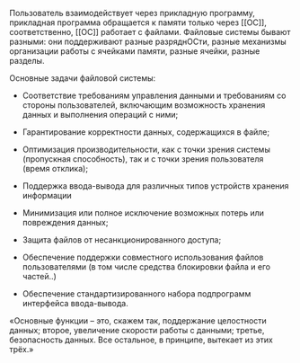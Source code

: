 Пользователь взаимодействует через прикладную программу, прикладная программа обращается к памяти только через [[ОС]], соответственно, [[ОС]] работает с файлами. Файловые системы бывают разными: они поддерживают разные разряднОСти, разные механизмы организации работы с ячейками памяти, разные ячейки, разные разделы.

Основные задачи файловой системы:

-   Соответствие требованиям управления данными и требованиям со стороны пользователей, включающим возможность хранения данных и выполнения операций с ними;
    
-   Гарантирование корректности данных, содержащихся в файле;
    
-   Оптимизация производительности, как с точки зрения системы (пропускная способность), так и с точки зрения пользователя (время отклика);
    
-   Поддержка ввода-вывода для различных типов устройств хранения информации
    
-   Минимизация или полное исключение возможных потерь или повреждения данных;
    
-   Защита файлов от несанкционированного доступа;
    
-   Обеспечение поддержки совместного использования файлов пользователями (в том числе средства блокировки файла и его частей..)
    
-   Обеспечение стандартизированного набора подпрограмм интерфейса ввода-вывода.
    

«Основные функции – это, скажем так, поддержание целостности данных; второе, увеличение скорости работы с данными; третье, безопасность данных. Все остальное, в принципе, вытекает из этих трёх.»